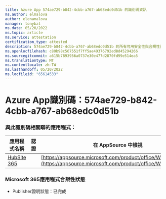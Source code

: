 ```yaml
---
title: Azure App 574ae729-b842-4cbb-a767-ab68edc0d51b 的識別碼資訊
ms.author: elmalova
author: elenamalova
manager: tonybal
ms.date: 05/20/2022
ms.topic: article
ms.service: attestation
certification_type: attested
description: 574ae729-b842-4cbb-a767-ab68edc0d51b 的所有可用安全性與合規性資訊。
ms.openlocfilehash: c80b98c567551f7ff5ae49376792ed8d45294266
ms.sourcegitcommit: a615b7893956a0737e30e477d2870fd99e514ea5
ms.translationtype: MT
ms.contentlocale: zh-TW
ms.lasthandoff: 05/20/2022
ms.locfileid: "65614533"
---
```

# <a name="azure-app-id-574ae729-b842-4cbb-a767-ab68edc0d51b"></a>Azure App識別碼：574ae729-b842-4cbb-a767-ab68edc0d51b


### <a name="apps-associated-with-this-id"></a>與此識別碼相關聯的應用程式：
| **應用程式名稱** | **認證** | **在 AppSource 中檢視** |
|--------------|---------------|-----------------------|
| [HubSite 365](../forward/WA200003704.md) |  | [https://appsource.microsoft.com/product/office/WA200003704](https://appsource.microsoft.com/product/office/WA200003704) |

### <a name="microsoft-365-app-compliance-status"></a>Microsoft 365應用程式合規性狀態
- Publisher證明狀態：已完成
